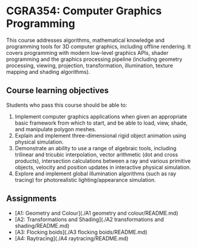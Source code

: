 # CGRA354: Computer Graphics Programming

This course addresses algorithms, mathematical knowledge and programming tools for 3D computer graphics, including offline rendering. It covers programming with modern low-level graphics APIs, shader programming and the graphics processing pipeline (including geometry processing, viewing, projection, transformation, illumination, texture mapping and shading algorithms).

## Course learning objectives

Students who pass this course should be able to:

1. Implement computer graphics applications when given an appropriate basic framework from which to start, and be able to load, view, shade, and manipulate polygon meshes.
2. Explain and implement three-dimensional rigid object animation using physical simulation.
3. Demonstrate an ability to use a range of algebraic tools, including trilinear and tricubic interpolation, vector arithmetic (dot and cross products), intersection calculations between a ray and various primitive objects, velocity and position updates in interactive physical simulation.
4. Explore and implement global illumination algorithms (such as ray tracing) for photorealistic lighting/appearance simulation.

## Assignments

- [A1: Geometry and Colour](./A1 geometry and colour/README.md)
- [A2: Transformations and Shading](./A2 transformations and shading/README.md)
- [A3: Flocking boids](./A3 flocking boids/README.md)
- [A4: Raytracing](./A4 raytracing/README.md)

